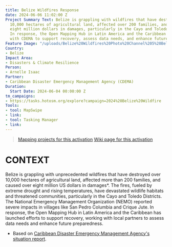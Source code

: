 ```yaml
---
title: Belize Wildfires Response
date: 2024-06-06 11:02:00 Z
Project Summary Text: Belize is grappling with wildfires that have destroyed over
  10,000 hectares of agricultural land, affected over 200 families, and caused over
  eight million dollars in damages, particularly in the Cayo and Toledo Districts.
  In response, the Open Mapping Hub in Latin America and the Caribbean is working
  with CDEMA to support recovery, assess data needs, and enhance future preparedness.
Feature Image: "/uploads/Belize%20Wildfires%20Photo%20Channel%205%20Belize.jpg"
Country:
- Belize
Impact Area:
- Disasters & Climate Resilience
Person:
- Arnelle Isaac
Partner:
- Caribbean Disaster Emergency Management Agency (CDEMA)
Duration:
  Start Date: 2024-06-04 00:00:00 Z
tm_campaigns:
- https://tasks.hotosm.org/explore?campaign=2024%20Belize%20Wildfire
Tools:
- tool: MapSwipe
- link: 
- tool: Tasking Manager
- link: 
---
```


> [Mapping projects for this activation](https://tasks.hotosm.org/explore?campaign=2024%20Belize%20Wildfire)
> [Wiki page for this activation](https://wiki.openstreetmap.org/wiki/Humanitarian_OSM_Team/Open_Mapping_Hub_-_Latin_America_and_The_Caribbean/Activations/2024_Belize_Wildfires_Response)

# CONTEXT

Belize is grappling with unprecedented wildfires that have destroyed over 10,000 hectares of agricultural land, affected more than 200 families, and caused over eight million US dollars in damages\*. The fires, fueled by extreme drought and rising temperatures, have devastated wildlife habitats and threatened communities, particularly in the Cayo and Toledo Districts. The National Emergency Management Organization (NEMO) reported severe impacts in villages like San Pedro Columbia and Crique Jute. In response, the Open Mapping Hub in Latin America and the Caribbean has launched efforts to support recovery, working with local partners to assess data needs and enhance future preparedness.

* Based on [Caribbean Disaster Emergency Management Agency's ](https://www.cdema.org/) [situation report](https://www.cdema.org/images/2024/05/CDEMA%20Sitrep%201-Belize%20Wild%20Fires.pdf).